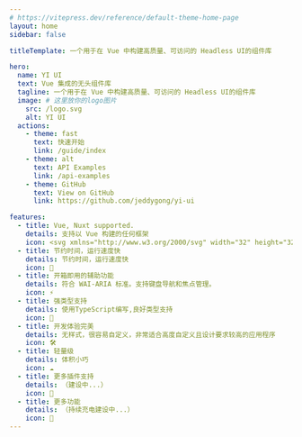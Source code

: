 ```yaml
---
# https://vitepress.dev/reference/default-theme-home-page
layout: home
sidebar: false

titleTemplate: 一个用于在 Vue 中构建高质量、可访问的 Headless UI的组件库

hero:
  name: YI UI
  text: Vue 集成的无头组件库
  tagline: 一个用于在 Vue 中构建高质量、可访问的 Headless UI的组件库
  image: # 这里放你的logo图片
    src: /logo.svg
    alt: YI UI
  actions:
    - theme: fast
      text: 快速开始
      link: /guide/index
    - theme: alt
      text: API Examples
      link: /api-examples
    - theme: GitHub
      text: View on GitHub
      link: https://github.com/jeddygong/yi-ui

features:
  - title: Vue, Nuxt supported.
    details: 支持以 Vue 构建的任何框架
    icon: <svg xmlns="http://www.w3.org/2000/svg" width="32" height="32"><path fill="#41b883" d="M24.4 3.925H30l-14 24.15L2 3.925h10.71l3.29 5.6 3.22-5.6Z"/><path fill="#41b883" d="m2 3.925 14 24.15 14-24.15h-5.6L16 18.415 7.53 3.925Z"/><path fill="#35495e" d="M7.53 3.925 16 18.485l8.4-14.56h-5.18L16 9.525l-3.29-5.6Z"/></svg>
  - title: 节约时间，运行速度快
    details: 节约时间，运行速度快
    icon: 🚀
  - title: 开箱即用的辅助功能
    details: 符合 WAI-ARIA 标准。支持键盘导航和焦点管理。
    icon: ⚡
  - title: 强类型支持
    details: 使用TypeScript编写,良好类型支持
    icon: 🦾
  - title: 开发体验完美
    details: 无样式，很容易自定义，非常适合高度自定义且设计要求较高的应用程序
    icon: 🛠
  - title: 轻量级
    details: 体积小巧
    icon: ☁️
  - title: 更多插件支持
    details: （建设中...）
    icon: 🔌
  - title: 更多功能
    details: （持续充电建设中...）
    icon: 🔋
---
```


